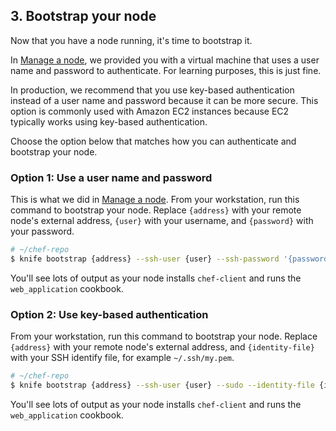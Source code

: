 ## 3. Bootstrap your node

Now that you have a node running, it's time to bootstrap it.

In [Manage a node](/manage-a-node/rhel/), we provided you with a virtual machine that uses a user name and password to authenticate. For learning purposes, this is just fine.

In production, we recommend that you use key-based authentication instead of a user name and password because it can be more secure. This option is commonly used with Amazon EC2 instances because EC2 typically works using key-based authentication.

Choose the option below that matches how you can authenticate and bootstrap your node.

### Option 1: Use a user name and password

This is what we did in [Manage a node](/manage-a-node/rhel/). From your workstation, run this command to bootstrap your node. Replace `{address}` with your remote node's external address, `{user}` with your username, and `{password}` with your password.

```bash
# ~/chef-repo
$ knife bootstrap {address} --ssh-user {user} --ssh-password '{password}' --sudo --use-sudo-password --node-name web_app_rhel --run-list 'recipe[web_application]'
```

You'll see lots of output as your node installs `chef-client` and runs the `web_application` cookbook.

### Option 2: Use key-based authentication

From your workstation, run this command to bootstrap your node. Replace `{address}` with your remote node's external address, and `{identity-file}` with your SSH identify file, for example <code class="file-path">~/.ssh/my.pem</code>.

```bash
# ~/chef-repo
$ knife bootstrap {address} --ssh-user {user} --sudo --identity-file {identity-file} --node-name web_app_rhel --run-list 'recipe[web_application]'
```

You'll see lots of output as your node installs `chef-client` and runs the `web_application` cookbook.
